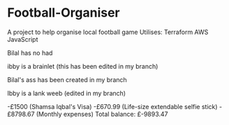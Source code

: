 # Football-Organiser

A project to help organise local football game
Utilises:
Terraform
AWS
JavaScript

Bilal has no had

ibby is a brainlet (this has been edited in my branch)

Bilal's ass has been created in my branch


Ibby is a lank weeb (edited in my branch)

-£1500 (Shamsa Iqbal's Visa)
-£670.99 (Life-size extendable selfie stick)
-£8798.67 (Monthly expenses)
Total balance: £-9893.47

